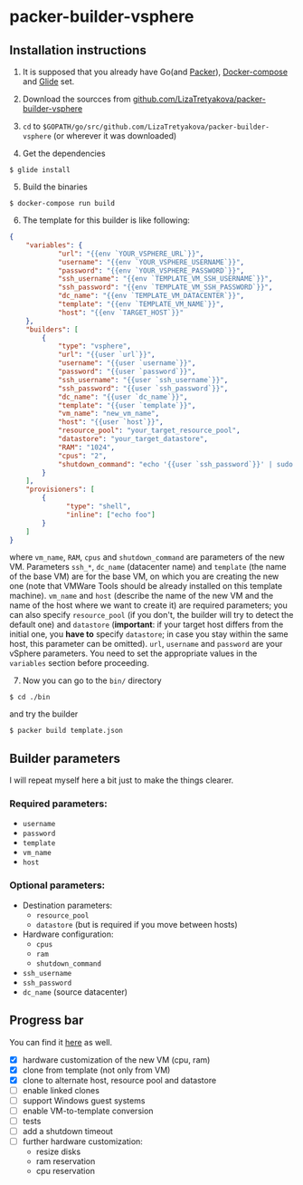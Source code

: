 # packer-builder-vsphere

## Installation instructions

1. It is supposed that you already have Go(and [Packer](https://github.com/hashicorp/packer)), [Docker-compose](https://docs.docker.com/compose/install/) and [Glide](https://github.com/Masterminds/glide) set.

1. Download the sourcces from [github.com/LizaTretyakova/packer-builder-vsphere](github.com/LizaTretyakova/packer-builder-vsphere)

1. `cd` to `$GOPATH/go/src/github.com/LizaTretyakova/packer-builder-vsphere` (or wherever it was downloaded)

1. Get the dependencies
```
$ glide install
```

5. Build the binaries
```
$ docker-compose run build
```

6. The template for this builder is like following:
```json
{
    "variables": {
            "url": "{{env `YOUR_VSPHERE_URL`}}",
            "username": "{{env `YOUR_VSPHERE_USERNAME`}}",
            "password": "{{env `YOUR_VSPHERE_PASSWORD`}}",
            "ssh_username": "{{env `TEMPLATE_VM_SSH_USERNAME`}}",
            "ssh_password": "{{env `TEMPLATE_VM_SSH_PASSWORD`}}",
            "dc_name": "{{env `TEMPLATE_VM_DATACENTER`}}",
            "template": "{{env `TEMPLATE_VM_NAME`}}",
            "host": "{{env `TARGET_HOST`}}"
    },
    "builders": [
        {
            "type": "vsphere",
            "url": "{{user `url`}}",
            "username": "{{user `username`}}",
            "password": "{{user `password`}}",
            "ssh_username": "{{user `ssh_username`}}",
            "ssh_password": "{{user `ssh_password`}}",
            "dc_name": "{{user `dc_name`}}",
            "template": "{{user `template`}}",
            "vm_name": "new_vm_name",
            "host": "{{user `host`}}",
            "resource_pool": "your_target_resource_pool",
            "datastore": "your_target_datastore",
            "RAM": "1024",
            "cpus": "2",
            "shutdown_command": "echo '{{user `ssh_password`}}' | sudo -S shutdown -P now"
        } 
    ],
    "provisioners": [
        {
              "type": "shell",
              "inline": ["echo foo"]
        }
    ]
}
```
where `vm_name`, `RAM`, `cpus` and `shutdown_command` are parameters of the new VM. 
Parameters `ssh_*`, `dc_name` (datacenter name) and `template` (the name of the base VM) are for the base VM, 
on which you are creating the new one (note that VMWare Tools should be already installed on this template machine).
`vm_name` and `host` (describe the name of the new VM and the name of the host where we want to create it) are required parameters; you can also specify `resource_pool` (if you don't, the builder will try to detect the default one) and `datastore` (**important**: if your target host differs from the initial one, you **have to** specify `datastore`; in case you stay within the same host, this parameter can be omitted). 
`url`, `username` and `password` are your vSphere parameters.
You need to set the appropriate values in the `variables` section before proceeding.

7. Now you can go to the `bin/` directory
```
$ cd ./bin
```
and try the builder
```
$ packer build template.json
```

## Builder parameters
I will repeat myself here a bit just to make the things clearer.
### Required parameters:
* `username`
* `password`
* `template`
* `vm_name`
* `host`
### Optional parameters:
* Destination parameters:
    * `resource_pool`
    * `datastore` (but is required if you move between hosts)
* Hardware configuration:
    * `cpus`
    * `ram`
    * `shutdown_command`
* `ssh_username`
* `ssh_password`
* `dc_name` (source datacenter)

## Progress bar
You can find it [here](https://github.com/LizaTretyakova/packer-builder-vsphere/projects/1) as well.

- [x] hardware customization of the new VM (cpu, ram)
- [x] clone from template (not only from VM)
- [x] clone to alternate host, resource pool and datastore
- [ ] enable linked clones
- [ ] support Windows guest systems
- [ ] enable VM-to-template conversion
- [ ] tests
- [ ] add a shutdown timeout
- [ ] further hardware customization:
    * resize disks
    * ram reservation
    * cpu reservation

